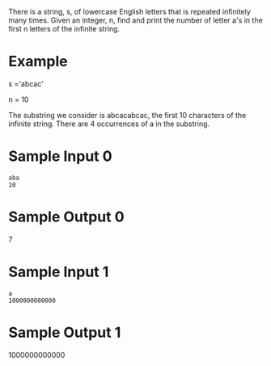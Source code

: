 There is a string, s, of lowercase English letters that is repeated infinitely many times. Given an integer, n, find and print the number of letter a's in the first n letters of the infinite string.

# Example

s ='abcac'

n = 10

The substring we consider is abcacabcac, the first 10 characters of the infinite string. There are 4 occurrences of a in the substring.

# Sample Input 0

```
aba
10
```

# Sample Output 0

7

# Sample Input 1

```
a
1000000000000
```

# Sample Output 1

1000000000000
